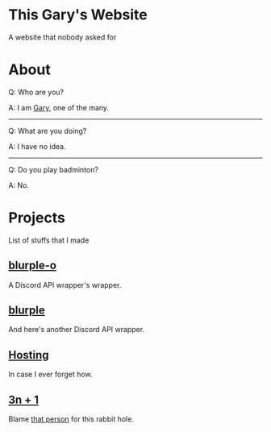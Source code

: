 # This Gary's Website

A website that nobody asked for

# About
Q: Who are you?

A: I am [Gary](https://thisgary.github.io/thisgary), one of the many.

---

Q: What are you doing?

A: I have no idea.

---

Q: Do you play badminton?

A: No.

# Projects

List of stuffs that I made

## [blurple-o](blurple-o)

A Discord API wrapper's wrapper.

## [blurple](blurple)

And here's another Discord API wrapper.

## [Hosting](hosting)

In case I ever forget how.

## [3n + 1](tnpo)

Blame [that person](https://github.com/nexitysecond) for this rabbit hole.
